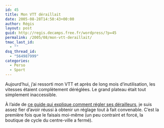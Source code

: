 ```yaml
---
id: 45
title: Mon VTT déraillait
date: 2005-08-28T14:50:43+00:00
author: Régis
layout: post
guid: http://regis.decamps.free.fr/wordpress/?p=45
permalink: /2005/08/mon-vtt-deraillait/
tmac_last_id:
  - ""
dsq_thread_id:
  - "564987999"
categories:
  - Perso
  - Sport
---
```

Aujourd&rsquo;hui, j&rsquo;ai ressorti mon VTT et après de long mois d&rsquo;inutilisation, les vitesses étaient complètement déréglées. Le grand plateau était tout simplement inaccessible.

À l&rsquo;aide de [ce guide qui explique comment régler ses dérailleurs](http://membres.lycos.fr/belgiquevtt/derailleur.htm?), je suis assez fier d&rsquo;avoir réussi à obtenir un réglage tout à fait convenable. C&rsquo;est la première fois que le faisais moi-même (un peu contraint et forcé, la boutique de cycle du centre-ville a fermé).